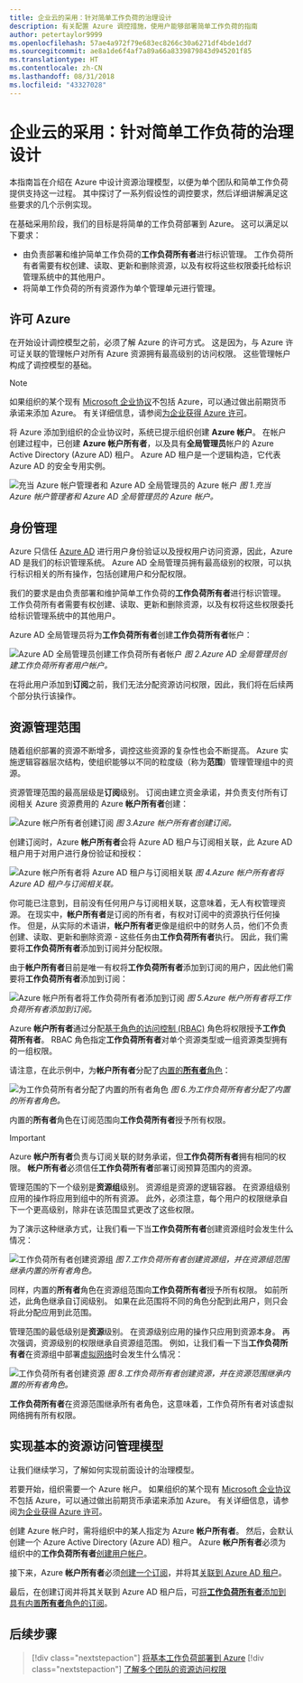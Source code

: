 ```yaml
---
title: 企业云的采用：针对简单工作负荷的治理设计
description: 有关配置 Azure 调控措施，使用户能够部署简单工作负荷的指南
author: petertaylor9999
ms.openlocfilehash: 57ae4a972f79e683ec8266c30a6271df4bde1dd7
ms.sourcegitcommit: ae8a1de6f4af7a89a66a8339879843d945201f85
ms.translationtype: HT
ms.contentlocale: zh-CN
ms.lasthandoff: 08/31/2018
ms.locfileid: "43327028"
---
```

# <a name="enterprise-cloud-adoption-governance-design-for-a-simple-workload"></a>企业云的采用：针对简单工作负荷的治理设计

本指南旨在介绍在 Azure 中设计资源治理模型，以便为单个团队和简单工作负荷提供支持这一过程。  其中探讨了一系列假设性的调控要求，然后详细讲解满足这些要求的几个示例实现。 

在基础采用阶段，我们的目标是将简单的工作负荷部署到 Azure。 这可以满足以下要求：
* 由负责部署和维护简单工作负荷的**工作负荷所有者**进行标识管理。 工作负荷所有者需要有权创建、读取、更新和删除资源，以及有权将这些权限委托给标识管理系统中的其他用户。
* 将简单工作负荷的所有资源作为单个管理单元进行管理。

## <a name="licensing-azure"></a>许可 Azure

在开始设计调控模型之前，必须了解 Azure 的许可方式。 这是因为，与 Azure 许可证关联的管理帐户对所有 Azure 资源拥有最高级别的访问权限。 这些管理帐户构成了调控模型的基础。  

> [!NOTE]
> 如果组织的某个现有 [Microsoft 企业协议](https://www.microsoft.com/en-us/licensing/licensing-programs/enterprise.aspx)不包括 Azure，可以通过做出前期货币承诺来添加 Azure。 有关详细信息，请参阅[为企业获得 Azure 许可](https://azure.microsoft.com/pricing/enterprise-agreement/)。 

将 Azure 添加到组织的企业协议时，系统已提示组织创建 **Azure 帐户**。 在帐户创建过程中，已创建 **Azure 帐户所有者**，以及具有**全局管理员**帐户的 Azure Active Directory (Azure AD) 租户。 Azure AD 租户是一个逻辑构造，它代表 Azure AD 的安全专用实例。

![充当 Azure 帐户管理者和 Azure AD 全局管理员的 Azure 帐户](../_images/governance-3-0.png)
*图 1.充当 Azure 帐户管理者和 Azure AD 全局管理员的 Azure 帐户。*

## <a name="identity-management"></a>身份管理

Azure 只信任 [Azure AD](/azure/active-directory) 进行用户身份验证以及授权用户访问资源，因此，Azure AD 是我们的标识管理系统。 Azure AD 全局管理员拥有最高级别的权限，可以执行标识相关的所有操作，包括创建用户和分配权限。 

我们的要求是由负责部署和维护简单工作负荷的**工作负荷所有者**进行标识管理。 工作负荷所有者需要有权创建、读取、更新和删除资源，以及有权将这些权限委托给标识管理系统中的其他用户。

Azure AD 全局管理员将为**工作负荷所有者**创建**工作负荷所有者**帐户：

![Azure AD 全局管理员创建工作负荷所有者帐户](../_images/governance-1-2.png)
*图 2.Azure AD 全局管理员创建工作负荷所有者用户帐户。*

在将此用户添加到**订阅**之前，我们无法分配资源访问权限，因此，我们将在后续两个部分执行该操作。 

## <a name="resource-management-scope"></a>资源管理范围

随着组织部署的资源不断增多，调控这些资源的复杂性也会不断提高。 Azure 实施逻辑容器层次结构，使组织能够以不同的粒度级（称为**范围**）管理管理组中的资源。 

资源管理范围的最高层级是**订阅**级别。 订阅由建立资金承诺，并负责支付所有订阅相关 Azure 资源费用的 Azure **帐户所有者**创建：

![Azure 帐户所有者创建订阅](../_images/governance-1-3.png)
*图 3.Azure 帐户所有者创建订阅。*

创建订阅时，Azure **帐户所有者**会将 Azure AD 租户与订阅相关联，此 Azure AD 租户用于对用户进行身份验证和授权：

![Azure 帐户所有者将 Azure AD 租户与订阅相关联](../_images/governance-1-4.png)
*图 4.Azure 帐户所有者将 Azure AD 租户与订阅相关联。*

你可能已注意到，目前没有任何用户与订阅相关联，这意味着，无人有权管理资源。 在现实中，**帐户所有者**是订阅的所有者，有权对订阅中的资源执行任何操作。 但是，从实际的术语讲，**帐户所有者**更像是组织中的财务人员，他们不负责创建、读取、更新和删除资源 - 这些任务由**工作负荷所有者**执行。 因此，我们需要将**工作负荷所有者**添加到订阅并分配权限。

由于**帐户所有者**目前是唯一有权将**工作负荷所有者**添加到订阅的用户，因此他们需要将**工作负荷所有者**添加到订阅：

![Azure 帐户所有者将**工作负荷所有者**添加到订阅](../_images/governance-1-5.png)
*图 5.Azure 帐户所有者将工作负荷所有者添加到订阅。*

Azure **帐户所有者**通过分配[基于角色的访问控制 (RBAC)](/azure/role-based-access-control/) 角色将权限授予**工作负荷所有者**。 RBAC 角色指定**工作负荷所有者**对单个资源类型或一组资源类型拥有的一组权限。

请注意，在此示例中，为**帐户所有者**分配了[内置的**所有者**角色](/azure/role-based-access-control/built-in-roles#owner)： 

![为**工作负荷所有者**分配了内置的所有者角色](../_images/governance-1-6.png)
*图 6.为工作负荷所有者分配了内置的所有者角色。*

内置的**所有者**角色在订阅范围向**工作负荷所有者**授予所有权限。 

> [!IMPORTANT]
> Azure **帐户所有者**负责与订阅关联的财务承诺，但**工作负荷所有者**拥有相同的权限。 **帐户所有者**必须信任**工作负荷所有者**部署订阅预算范围内的资源。

管理范围的下一个级别是**资源组**级别。 资源组是资源的逻辑容器。 在资源组级别应用的操作将应用到组中的所有资源。 此外，必须注意，每个用户的权限继承自下一个更高级别，除非在该范围显式更改了这些权限。 

为了演示这种继承方式，让我们看一下当**工作负荷所有者**创建资源组时会发生什么情况：

![**工作负荷所有者**创建资源组](../_images/governance-1-7.png)
*图 7.工作负荷所有者创建资源组，并在资源组范围继承内置的所有者角色。*

同样，内置的**所有者**角色在资源组范围向**工作负荷所有者**授予所有权限。 如前所述，此角色继承自订阅级别。 如果在此范围将不同的角色分配到此用户，则只会将此分配应用到此范围。

管理范围的最低级别是**资源**级别。 在资源级别应用的操作只应用到资源本身。 再次强调，资源级别的权限继承自资源组范围。 例如，让我们看一下当**工作负荷所有者**在资源组中部署[虚拟网络](/azure/virtual-network/virtual-networks-overview)时会发生什么情况：

![**工作负荷所有者**创建资源](../_images/governance-1-8.png)
*图 8.工作负荷所有者创建资源，并在资源范围继承内置的所有者角色。*

**工作负荷所有者**在资源范围继承所有者角色，这意味着，工作负荷所有者对该虚拟网络拥有所有权限。

## <a name="implementing-the-basic-resource-access-management-model"></a>实现基本的资源访问管理模型

让我们继续学习，了解如何实现前面设计的治理模型。 

若要开始，组织需要一个 Azure 帐户。 如果组织的某个现有 [Microsoft 企业协议](https://www.microsoft.com/licensing/licensing-programs/enterprise.aspx)不包括 Azure，可以通过做出前期货币承诺来添加 Azure。 有关详细信息，请参阅[为企业获得 Azure 许可](https://azure.microsoft.com/pricing/enterprise-agreement/)。 

创建 Azure 帐户时，需将组织中的某人指定为 Azure **帐户所有者**。 然后，会默认创建一个 Azure Active Directory (Azure AD) 租户。 Azure **帐户所有者**必须为组织中的**工作负荷所有者**[创建用户帐户](/azure/active-directory/add-users-azure-active-directory)。 

接下来，Azure **帐户所有者**必须[创建一个订阅](https://docs.microsoft.com/partner-center/create-a-new-subscription)，并将其[关联到 Azure AD 租户](/azure/active-directory/fundamentals/active-directory-how-subscriptions-associated-directory)。

最后，在创建订阅并将其关联到 Azure AD 租户后，可[将**工作负荷所有者**添加到具有内置**所有者**角色的订阅](/azure/billing/billing-add-change-azure-subscription-administrator#add-an-rbac-owner-for-a-subscription-in-azure-portal)。

## <a name="next-steps"></a>后续步骤
> [!div class="nextstepaction"]
> [将基本工作负荷部署到 Azure](../infrastructure/basic-workload.md)
> [!div class="nextstepaction"]
> [了解多个团队的资源访问权限](governance-multiple-teams.md)
